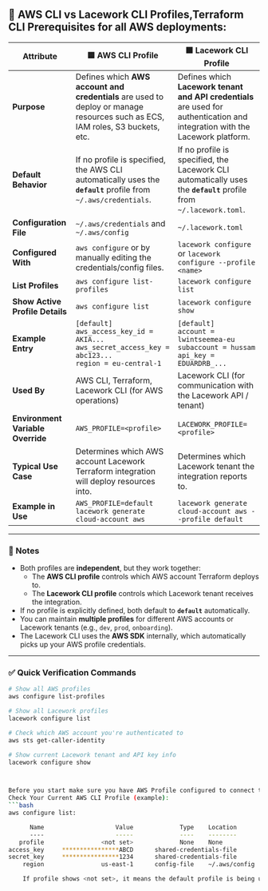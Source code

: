 ## 🧩 AWS CLI vs Lacework CLI Profiles,Terraform CLI Prerequisites for all AWS deployments:  


| Attribute | 🟦 **AWS CLI Profile** | 🟩 **Lacework CLI Profile** |
|------------|------------------------|-----------------------------|
| **Purpose** | Defines which **AWS account and credentials** are used to deploy or manage resources such as ECS, IAM roles, S3 buckets, etc. | Defines which **Lacework tenant and API credentials** are used for authentication and integration with the Lacework platform. |
| **Default Behavior** | If no profile is specified, the AWS CLI automatically uses the **`default`** profile from `~/.aws/credentials`. | If no profile is specified, the Lacework CLI automatically uses the **`default`** profile from `~/.lacework.toml`. |
| **Configuration File** | `~/.aws/credentials` and `~/.aws/config` | `~/.lacework.toml` |
| **Configured With** | `aws configure` or by manually editing the credentials/config files. | `lacework configure` or `lacework configure --profile <name>` |
| **List Profiles** | `aws configure list-profiles` | `lacework configure list` |
| **Show Active Profile Details** | `aws configure list` | `lacework configure show` |
| **Example Entry** | `[default]`<br>`aws_access_key_id = AKIA...`<br>`aws_secret_access_key = abc123...`<br>`region = eu-central-1` | `[default]`<br>`account = lwintseemea-eu`<br>`subaccount = hussam`<br>`api_key = EDUARDRB_...` |
| **Used By** | AWS CLI, Terraform, Lacework CLI (for AWS operations) | Lacework CLI (for communication with the Lacework API / tenant) |
| **Environment Variable Override** | `AWS_PROFILE=<profile>` | `LACEWORK_PROFILE=<profile>` |
| **Typical Use Case** | Determines which AWS account Lacework Terraform integration will deploy resources into. | Determines which Lacework tenant the integration reports to. |
| **Example in Use** | `AWS_PROFILE=default lacework generate cloud-account aws` | `lacework generate cloud-account aws --profile default` |

---

### 🧠 Notes
- Both profiles are **independent**, but they work together:  
  - The **AWS CLI profile** controls which AWS account Terraform deploys to.  
  - The **Lacework CLI profile** controls which Lacework tenant receives the integration.
- If no profile is explicitly defined, both default to **`default`** automatically.
- You can maintain **multiple profiles** for different AWS accounts or Lacework tenants (e.g., `dev`, `prod`, `onboarding`).
- The Lacework CLI uses the **AWS SDK** internally, which automatically picks up your AWS profile credentials.

---

### ✅ Quick Verification Commands

```bash
# Show all AWS profiles
aws configure list-profiles

# Show all Lacework profiles
lacework configure list

# Check which AWS account you're authenticated to
aws sts get-caller-identity

# Show current Lacework tenant and API key info
lacework configure show



Before you start make sure you have AWS Profile configured to connect to AWS Account (during: aws configure):
Check Your Current AWS CLI Profile (example): 
```bash
aws configure list:

      Name                    Value             Type    Location
      ----                    -----             ----    --------
   profile                <not set>             None    None
access_key     ****************ABCD      shared-credentials-file
secret_key     ****************1234      shared-credentials-file
    region                us-east-1      config-file    ~/.aws/config

    If profile shows <not set>, it means the default profile is being used (from ~/.aws/credentials).
```
